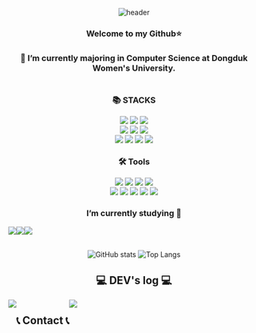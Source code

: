 


<div align="center">
  
  ![header](https://capsule-render.vercel.app/api?type=wave&color=auto&height=300&section=header&text=Ga%20Eun's%20Github!&fontSize=100&animation=fadeIn&fontAlign=50)

### Welcome to my Github:star:  

### 🔭 I’m currently majoring in Computer Science at Dongduk Women's University.<br><br>

### 📚 STACKS
<img src="https://img.shields.io/badge/Java-007396?style=flat-square&logo=Java&logoColor=white"/> 
<img src="https://img.shields.io/badge/C-A8B9CC?style=flat-square&logo=C&logoColor=black"/>
<img src="https://img.shields.io/badge/python-3776AB?style=flat-square&logo=python&logoColor=white"><br>
<img src="https://img.shields.io/badge/HTML5-E34F26?style=flat-square&logo=HTML5&logoColor=white"/> 
<img src="https://img.shields.io/badge/JavaScript-F7DF1E?style=flat-square&logo=JavaScript&logoColor=white"/>
<img src="https://img.shields.io/badge/CSS3-1572B6?style=flat-square&logo=CSS3&logoColor=white"/><br>
<img src="https://img.shields.io/badge/Spring-6DB33F?style=flat-square&logo=Spring&logoColor=white">  
<img src="https://img.shields.io/badge/Spring Boot-6DB33F?style=flat-square&logo=Spring Boot&logoColor=white"/> 
<img src="https://img.shields.io/badge/Oracle-4479A1?style=flat-square&logo=Oracle&logoColor=white"/>
<img src="https://img.shields.io/badge/Linux-FCC624?style=flat-square&logo=Linux&logoColor=white"/>
<br>



### 🛠️ Tools
<img src="https://img.shields.io/badge/Eclipse IDE-2C2255?style=flat-square&logo=Eclipse IDE&logoColor=white"/>
<img src="https://img.shields.io/badge/PyCharm-000000?style=flat-square&logo=PyCharm&logoColor=white"/>
<img src="https://img.shields.io/badge/VSCode-007ACC?style=flat-square&logo=Visual Studio Code&logoColor=white"/>
<img src="https://img.shields.io/badge/IntelliJ IDEA-000000?style=flat-square&logo=IntelliJ IDEA&logoColor=white"/><br>
<img src="https://img.shields.io/badge/Android Studio-3DDC84?style=flat-square&logo=Android Studio&logoColor=white"/>
<img src="https://img.shields.io/badge/GitHub-000000?style=flat-square&logo=GitHub&logoColor=white"/>
<img src="https://img.shields.io/badge/VMWare-000000?style=flat-square&logo=VMware&logoColor=white"/>
<img src="https://img.shields.io/badge/Slack-4A154B?style=flat-square&logo=Slack&logoColor=white"/>
<img src="https://img.shields.io/badge/Notion-000000?style=flat-square&logo=Notion&logoColor=white"/><br>



  ###  I’m currently studying 🌱
  <div style="display:flex; flex-direction:row;">
    <img src="https://img.shields.io/badge/salesforce-3e76AE?style=flat-square&logo=salesforce&logoColor=white"> 
    <img src="https://img.shields.io/badge/react-61DAFB?style=flat-square&logo=React&logoColor=white">
    <img src="https://img.shields.io/badge/Apache%20Hadoop-66CCFF?style=flat-square&logo=ApacheHadoop&logoColor=black"/>
</div><br>
  
![GitHub stats](https://github-readme-stats.vercel.app/api?username=gagle1231&show_icons=true&theme=radical)
![Top Langs](https://github-readme-stats.vercel.app/api/top-langs/?username=gagle1231)
  



## 💻 DEV's log 💻
<div style="display:flex; flex-direction:row;">
    <a href="https://cochun-diary.tistory.com/">
        <img src="https://img.shields.io/badge/Tistory-000000?style=for-the-badge&logo=Tistory&logoColor=white"> 
    </a>
  
  ## 📞 Contact 📞
<div style="display:flex; flex-direction:row;">  
    <a href="mailto:kke1374@gmail.com">
        <img src="https://img.shields.io/badge/Gmail-EA4335?style=for-the-badge&logo=Gmail&logoColor=white"> 
    </a>

</div>  
  
</div><br>
    
